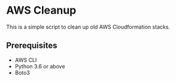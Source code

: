 # AWS Cleanup
This is a simple script to clean up old AWS Cloudformation stacks.

## Prerequisites
- AWS CLI
- Python 3.6 or above
- Boto3